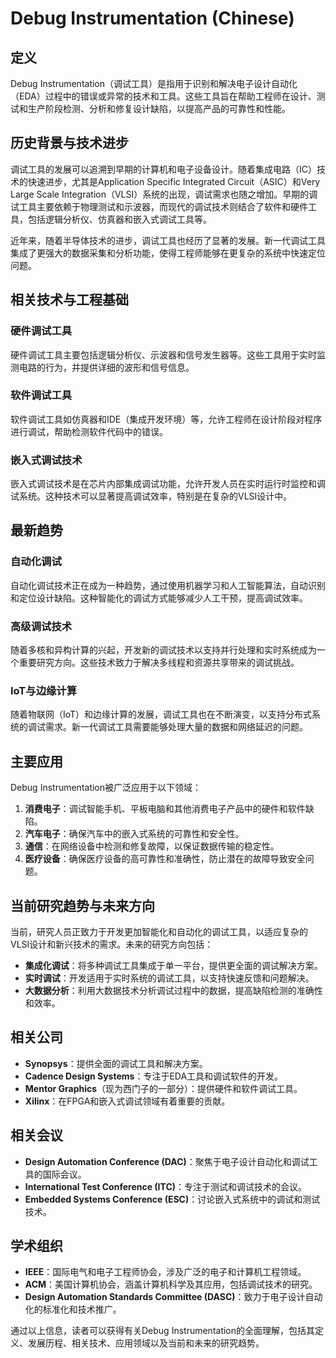# Debug Instrumentation (Chinese)

## 定义

Debug Instrumentation（调试工具）是指用于识别和解决电子设计自动化（EDA）过程中的错误或异常的技术和工具。这些工具旨在帮助工程师在设计、测试和生产阶段检测、分析和修复设计缺陷，以提高产品的可靠性和性能。

## 历史背景与技术进步

调试工具的发展可以追溯到早期的计算机和电子设备设计。随着集成电路（IC）技术的快速进步，尤其是Application Specific Integrated Circuit（ASIC）和Very Large Scale Integration（VLSI）系统的出现，调试需求也随之增加。早期的调试工具主要依赖于物理测试和示波器，而现代的调试技术则结合了软件和硬件工具，包括逻辑分析仪、仿真器和嵌入式调试工具等。

近年来，随着半导体技术的进步，调试工具也经历了显著的发展。新一代调试工具集成了更强大的数据采集和分析功能，使得工程师能够在更复杂的系统中快速定位问题。

## 相关技术与工程基础

### 硬件调试工具

硬件调试工具主要包括逻辑分析仪、示波器和信号发生器等。这些工具用于实时监测电路的行为，并提供详细的波形和信号信息。

### 软件调试工具

软件调试工具如仿真器和IDE（集成开发环境）等，允许工程师在设计阶段对程序进行调试，帮助检测软件代码中的错误。

### 嵌入式调试技术

嵌入式调试技术是在芯片内部集成调试功能，允许开发人员在实时运行时监控和调试系统。这种技术可以显著提高调试效率，特别是在复杂的VLSI设计中。

## 最新趋势

### 自动化调试

自动化调试技术正在成为一种趋势，通过使用机器学习和人工智能算法，自动识别和定位设计缺陷。这种智能化的调试方式能够减少人工干预，提高调试效率。

### 高级调试技术

随着多核和异构计算的兴起，开发新的调试技术以支持并行处理和实时系统成为一个重要研究方向。这些技术致力于解决多线程和资源共享带来的调试挑战。

### IoT与边缘计算

随着物联网（IoT）和边缘计算的发展，调试工具也在不断演变，以支持分布式系统的调试需求。新一代调试工具需要能够处理大量的数据和网络延迟的问题。

## 主要应用

Debug Instrumentation被广泛应用于以下领域：

1. **消费电子**：调试智能手机、平板电脑和其他消费电子产品中的硬件和软件缺陷。
2. **汽车电子**：确保汽车中的嵌入式系统的可靠性和安全性。
3. **通信**：在网络设备中检测和修复故障，以保证数据传输的稳定性。
4. **医疗设备**：确保医疗设备的高可靠性和准确性，防止潜在的故障导致安全问题。

## 当前研究趋势与未来方向

当前，研究人员正致力于开发更加智能化和自动化的调试工具，以适应复杂的VLSI设计和新兴技术的需求。未来的研究方向包括：

- **集成化调试**：将多种调试工具集成于单一平台，提供更全面的调试解决方案。
- **实时调试**：开发适用于实时系统的调试工具，以支持快速反馈和问题解决。
- **大数据分析**：利用大数据技术分析调试过程中的数据，提高缺陷检测的准确性和效率。

## 相关公司

- **Synopsys**：提供全面的调试工具和解决方案。
- **Cadence Design Systems**：专注于EDA工具和调试软件的开发。
- **Mentor Graphics**（现为西门子的一部分）：提供硬件和软件调试工具。
- **Xilinx**：在FPGA和嵌入式调试领域有着重要的贡献。

## 相关会议

- **Design Automation Conference (DAC)**：聚焦于电子设计自动化和调试工具的国际会议。
- **International Test Conference (ITC)**：专注于测试和调试技术的会议。
- **Embedded Systems Conference (ESC)**：讨论嵌入式系统中的调试和测试技术。

## 学术组织

- **IEEE**：国际电气和电子工程师协会，涉及广泛的电子和计算机工程领域。
- **ACM**：美国计算机协会，涵盖计算机科学及其应用，包括调试技术的研究。
- **Design Automation Standards Committee (DASC)**：致力于电子设计自动化的标准化和技术推广。 

通过以上信息，读者可以获得有关Debug Instrumentation的全面理解，包括其定义、发展历程、相关技术、应用领域以及当前和未来的研究趋势。
